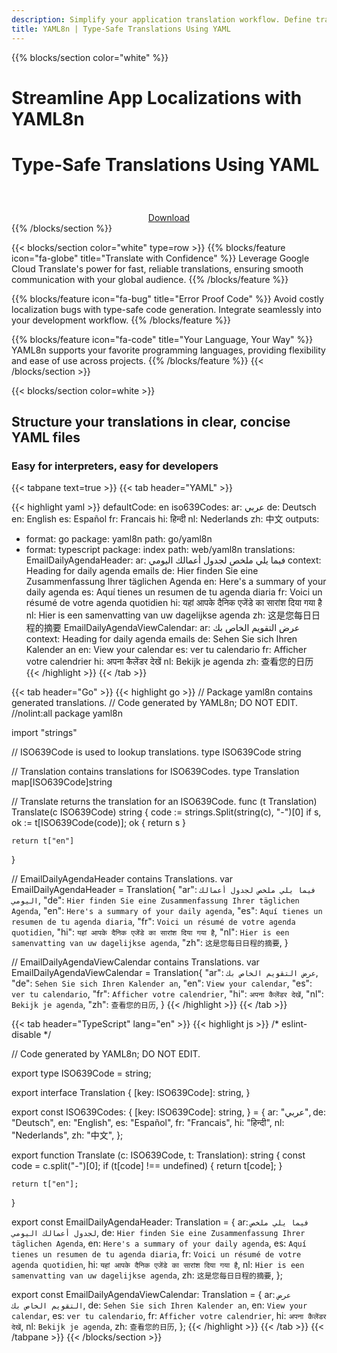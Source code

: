 ```yaml
---
description: Simplify your application translation workflow. Define translations in YAML, leverage AI for missing languages, and generate type-safe code for your preferred programming language. Streamline internationalization with YAML8n.
title: YAML8n | Type-Safe Translations Using YAML
---
```


{{% blocks/section color="white" %}}
<h1 style="border-bottom: 2px solid var(--bs-green)"><b>Streamline App Localizations with YAML8n</b></h1>
<h1>Type-Safe Translations Using YAML</h1>
<div style="align-items: center; display: flex; justify-content: center; padding-top: 40px; width 100%">
  <a class="button button--green" href="/docs/guides/install-yaml8n">Download</a>
</div>
{{% /blocks/section %}}

{{< blocks/section color="white" type=row >}}
{{% blocks/feature icon="fa-globe" title="Translate with Confidence" %}}
Leverage Google Cloud Translate's power for fast, reliable translations, ensuring smooth communication with your global audience.
{{% /blocks/feature %}}

{{% blocks/feature icon="fa-bug" title="Error Proof Code" %}}
Avoid costly localization bugs with type-safe code generation. Integrate seamlessly into your development workflow.
{{% /blocks/feature %}}

{{% blocks/feature icon="fa-code" title="Your Language, Your Way" %}}
YAML8n supports your favorite programming languages, providing flexibility and ease of use across projects.
{{% /blocks/feature %}}
{{< /blocks/section >}}

{{< blocks/section color=white >}}
<h2 style="border-bottom: 2px solid var(--bs-green)"><b>Structure your translations in clear, concise YAML files</b></h2>
<h3>Easy for interpreters, easy for developers</h3>

{{< tabpane text=true >}}
{{< tab header="YAML" >}}

{{< highlight yaml >}}
defaultCode: en
iso639Codes:
  ar: عربي
  de: Deutsch
  en: English
  es: Español
  fr: Francais
  hi: हिन्दी
  nl: Nederlands
  zh: 中文
outputs:
- format: go
  package: yaml8n
  path: go/yaml8n
- format: typescript
  package: index
  path: web/yaml8n
translations:
  EmailDailyAgendaHeader:
    ar: فيما يلي ملخص لجدول أعمالك اليومي
    context: Heading for daily agenda emails
    de: Hier finden Sie eine Zusammenfassung Ihrer täglichen Agenda
    en: Here's a summary of your daily agenda
    es: Aquí tienes un resumen de tu agenda diaria
    fr: Voici un résumé de votre agenda quotidien
    hi: यहां आपके दैनिक एजेंडे का सारांश दिया गया है
    nl: Hier is een samenvatting van uw dagelijkse agenda
    zh: 这是您每日日程的摘要
  EmailDailyAgendaViewCalendar:
    ar: عرض التقويم الخاص بك
    context: Heading for daily agenda emails
    de: Sehen Sie sich Ihren Kalender an
    en: View your calendar
    es: ver tu calendario
    fr: Afficher votre calendrier
    hi: अपना कैलेंडर देखें
    nl: Bekijk je agenda
    zh: 查看您的日历
{{< /highlight >}}
{{< /tab >}}

{{< tab header="Go" >}}
{{< highlight go >}}
// Package yaml8n contains generated translations.
// Code generated by YAML8n; DO NOT EDIT.
//nolint:all
package yaml8n

import "strings"

// ISO639Code is used to lookup translations.
type ISO639Code string

// Translation contains translations for ISO639Codes.
type Translation map[ISO639Code]string

// Translate returns the translation for an ISO639Code.
func (t Translation) Translate(c ISO639Code) string {
	code := strings.Split(string(c), "-")[0]
	if s, ok := t[ISO639Code(code)]; ok {
		return s
	}

	return t["en"]
}

// EmailDailyAgendaHeader contains Translations.
var EmailDailyAgendaHeader = Translation{
	"ar": `فيما يلي ملخص لجدول أعمالك اليومي`,
	"de": `Hier finden Sie eine Zusammenfassung Ihrer täglichen Agenda`,
	"en": `Here's a summary of your daily agenda`,
	"es": `Aquí tienes un resumen de tu agenda diaria`,
	"fr": `Voici un résumé de votre agenda quotidien`,
	"hi": `यहां आपके दैनिक एजेंडे का सारांश दिया गया है`,
	"nl": `Hier is een samenvatting van uw dagelijkse agenda`,
	"zh": `这是您每日日程的摘要`,
}

// EmailDailyAgendaViewCalendar contains Translations.
var EmailDailyAgendaViewCalendar = Translation{
	"ar": `عرض التقويم الخاص بك`,
	"de": `Sehen Sie sich Ihren Kalender an`,
	"en": `View your calendar`,
	"es": `ver tu calendario`,
	"fr": `Afficher votre calendrier`,
	"hi": `अपना कैलेंडर देखें`,
	"nl": `Bekijk je agenda`,
	"zh": `查看您的日历`,
}
{{< /highlight >}}
{{< /tab >}}

{{< tab header="TypeScript" lang="en" >}}
{{< highlight js >}}
/* eslint-disable */

// Code generated by YAML8n; DO NOT EDIT.

export type ISO639Code = string;

export interface Translation {
	[key: ISO639Code]: string,
}

export const ISO639Codes: {
	[key: ISO639Code]: string,
} = {
	ar: "عربي",
	de: "Deutsch",
	en: "English",
	es: "Español",
	fr: "Francais",
	hi: "हिन्दी",
	nl: "Nederlands",
	zh: "中文",
};

export function Translate (c: ISO639Code, t: Translation): string {
	const code = c.split("-")[0];
	if (t[code] !== undefined) {
		return t[code];
	}

	return t["en"];
}

export const EmailDailyAgendaHeader: Translation = {
	ar: `فيما يلي ملخص لجدول أعمالك اليومي`,
	de: `Hier finden Sie eine Zusammenfassung Ihrer täglichen Agenda`,
	en: `Here's a summary of your daily agenda`,
	es: `Aquí tienes un resumen de tu agenda diaria`,
	fr: `Voici un résumé de votre agenda quotidien`,
	hi: `यहां आपके दैनिक एजेंडे का सारांश दिया गया है`,
	nl: `Hier is een samenvatting van uw dagelijkse agenda`,
	zh: `这是您每日日程的摘要`,
};

export const EmailDailyAgendaViewCalendar: Translation = {
	ar: `عرض التقويم الخاص بك`,
	de: `Sehen Sie sich Ihren Kalender an`,
	en: `View your calendar`,
	es: `ver tu calendario`,
	fr: `Afficher votre calendrier`,
	hi: `अपना कैलेंडर देखें`,
	nl: `Bekijk je agenda`,
	zh: `查看您的日历`,
};
{{< /highlight >}}
{{< /tab >}}
{{< /tabpane >}}
{{< /blocks/section >}}
